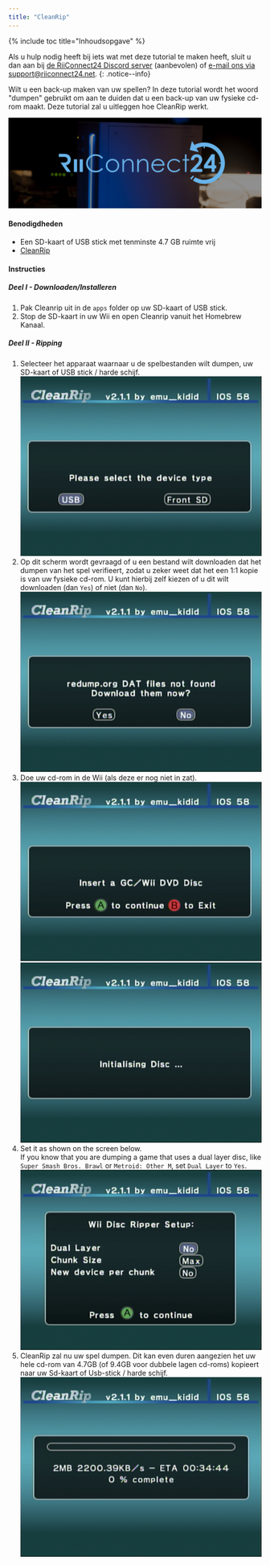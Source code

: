 ```yaml
---
title: "CleanRip"
---
```


{% include toc title="Inhoudsopgave" %}

Als u hulp nodig heeft bij iets wat met deze tutorial te maken heeft, sluit u dan aan bij [de RiiConnect24 Discord server](https://discord.gg/b4Y7jfD) (aanbevolen) of [e-mail ons via support@riiconnect24.net](mailto:support@riiconnect24.net).
{: .notice--info}

Wilt u een back-up maken van uw spellen? In deze tutorial wordt het woord "dumpen" gebruikt om aan te duiden dat u een back-up van uw fysieke cd-rom maakt. Deze tutorial zal u uitleggen hoe CleanRip werkt.

![RiiConnect24 Logo](/images/WiiRC24Logo.jpg)

#### Benodigdheden

* Een SD-kaart of USB stick met tenminste 4.7 GB ruimte vrij
* [CleanRip](https://github.com/emukidid/cleanrip/releases/latest)

#### Instructies

##### Deel I - Downloaden/Installeren

1. Pak Cleanrip uit in de `apps` folder op uw SD-kaart of USB stick.
1. Stop de SD-kaart in uw Wii en open Cleanrip vanuit het Homebrew Kanaal.

##### Deel II - Ripping

1. Selecteer het apparaat waarnaar u de spelbestanden wilt dumpen, uw SD-kaart of USB stick / harde schijf. ![Apparaat type](/images/CleanRip/2.png)
1. Op dit scherm wordt gevraagd of u een bestand wilt downloaden dat het dumpen van het spel verifieert, zodat u zeker weet dat het een 1:1 kopie is van uw fysieke cd-rom. U kunt hierbij zelf kiezen of u dit wilt downloaden (dan `Yes`) of niet (dan `No`). ![DAT](/images/CleanRip/3.png)
1. Doe uw cd-rom in de Wii (als deze er nog niet in zat). ![DVD](/images/CleanRip/4.png) ![Cd-rom verifiëren](/images/CleanRip/5.png)
1. Set it as shown on the screen below.<br>If you know that you are dumping a game that uses a dual layer disc, like `Super Smash Bros. Brawl` or `Metroid: Other M`, set `Dual Layer` to `Yes`. ![Instellingen](/images/CleanRip/6.png)
1. CleanRip zal nu uw spel dumpen. Dit kan even duren aangezien het uw hele cd-rom van 4.7GB (of 9.4GB voor dubbele lagen cd-roms) kopieert naar uw Sd-kaart of Usb-stick / harde schijf. ![Kopiëren](/images/CleanRip/7.png)
